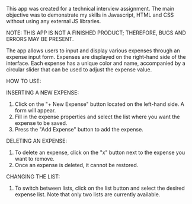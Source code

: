 This app was created for a technical interview assignment. The main objective was to demonstrate my skills in Javascript, HTML and CSS without using any external JS libraries.

NOTE: THIS APP IS NOT A FINISHED PRODUCT; THEREFORE, BUGS AND ERRORS MAY BE PRESENT.

The app allows users to input and display various expenses through an expense input form. Expenses are displayed on the right-hand side of the interface. Each expense has a unique color and name, accompanied by a circular slider that can be used to adjust the expense value.

HOW TO USE:

INSERTING A NEW EXPENSE:

1. Click on the "+ New Expense" button located on the left-hand side. A form will appear.
2. Fill in the expense properties and select the list where you want the expense to be saved.
3. Press the "Add Expense" button to add the expense.

DELETING AN EXPENSE:

1. To delete an expense, click on the "x" button next to the expense you want to remove.
2. Once an expense is deleted, it cannot be restored.

CHANGING THE LIST:

1. To switch between lists, click on the list button and select the desired expense list. Note that only two lists are currently available.

